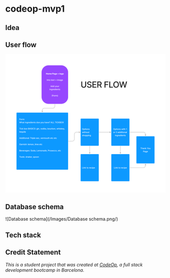 # codeop-mvp1

## Idea

## User flow
![User flow image](/Images/user%20flow.png/)

## Database schema
![Database schema](/Images/Database schema.png/)

## Tech stack

## Credit Statement
_This is a student project that was created at [CodeOp](http://codeop.tech), a full stack development bootcamp in Barcelona._
